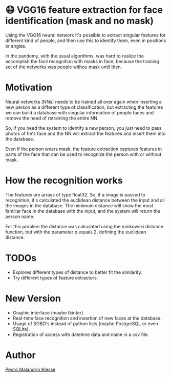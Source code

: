 # 😷 VGG16 feature extraction for face identification (mask and no mask)

Using the VGG16 neural network it's possible to extract singular features for 
different kind of people, and then use this to identify them, even in 
positions or angles. 

In the pandemy, with the usual algorithms, was hard to realize the accomplish 
the facil recognition with masks in face, because the training set of the 
networks was people withou mask until then.

# Motivation

Neural networks (NNs) needs to be trained all over again when inserting a new 
person as a different type of classification, but extracting the features 
we can build a database with singular information of people faces and remove 
the need of retraining the entire NN.

So, if you need the system to identify a new person, you just need to pass 
photos of he's face and the NN will extract the features and insert them 
into the database.

Even if the person wears mask, the feature extraction captures features 
in parts of the face that can be used to recognize the person with or without 
mask.
 
# How the recognition works

The features are arrays of type float32. So, if a image is passed to 
recognition, it's calculated the euclidean distance between the input and 
all the images in the database. The minimum distance will show the most 
familiar face in the database with the input, and the system will return 
the person name.

For this problem the distance was calculated using the minkowski distance 
function, but with the parameter p equals 2, defining the euclidean 
distance.

# TODOs

* Explores different types of distance to better fit the similarity.
* Try different types of feature extractors.

# New Version

* Graphic interface (maybe tkinter).
* Real-time face recognition and insertion of new faces at the database.
* Usage of SGBD's instead of python lists (maybe PostgreSQL or even SQLite).
* Registration of access with datetime data and name in a csv file.

# Author

[Pedro Malandrin Klesse](www.github.com/Klesse)

